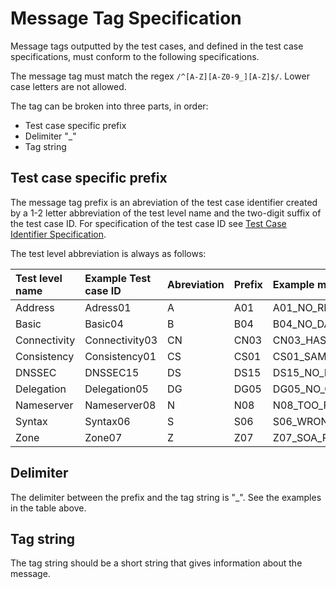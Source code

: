 # Message Tag Specification

Message tags outputted by the test cases, and defined in the test case
specifications, must conform to the following specifications.

The message tag must match the regex `/^[A-Z][A-Z0-9_][A-Z]$/`. Lower case
letters are not allowed.

The tag can be broken into three parts, in order:

* Test case specific prefix
* Delimiter "_"
* Tag string

## Test case specific prefix

The message tag prefix is an abreviation of the test case identifier created by
a 1-2 letter abbreviation of the test level name and the two-digit suffix of the
test case ID. For specification of the test case ID see
[Test Case Identifier Specification].

The test level abbreviation is always as follows:

Test level name  | Example Test case ID   | Abreviation | Prefix  | Example message tag
:----------------|:-----------------------|:------------|:--------|:-------------------
Address          | Adress01               | A           | A01     | A01_NO_RESPONSE
Basic            | Basic04                | B           | B04     | B04_NO_DATA
Connectivity     | Connectivity03         | CN          | CN03    | CN03_HAS_DATA
Consistency      | Consistency01          | CS          | CS01    | CS01_SAME_VALUE
DNSSEC           | DNSSEC15               | DS          | DS15    | DS15_NO_KEY
Delegation       | Delegation05           | DG          | DG05    | DG05_NO_GLUE
Nameserver       | Nameserver08           | N           | N08     | N08_TOO_FEW_NS
Syntax           | Syntax06               | S           | S06     | S06_WRONG_FORMAT
Zone             | Zone07                 | Z           | Z07     | Z07_SOA_RESTRY

## Delimiter

The delimiter between the prefix and the tag string is "_". See the examples in
the table above.

## Tag string

The tag string should be a short string that gives information about the message.


[Test Case Identifier Specification]:   TestCaseIdentifierSpecification.md
